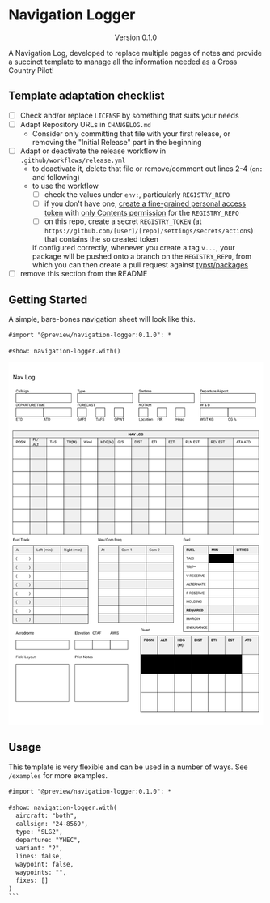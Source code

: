 # Navigation Logger
<div align="center">Version 0.1.0</div>

A Navigation Log, developed to replace multiple pages of notes and provide a succinct template to manage all the information needed as a Cross Country Pilot!

## Template adaptation checklist

- [ ] Check and/or replace `LICENSE` by something that suits your needs
- [ ] Adapt Repository URLs in `CHANGELOG.md`
  - Consider only committing that file with your first release, or removing the "Initial Release" part in the beginning
- [ ] Adapt or deactivate the release workflow in `.github/workflows/release.yml`
  - to deactivate it, delete that file or remove/comment out lines 2-4 (`on:` and following)
  - to use the workflow
    - [ ] check the values under `env:`, particularly `REGISTRY_REPO`
    - [ ] if you don't have one, [create a fine-grained personal access token](https://github.com/settings/tokens?type=beta) with [only Contents permission](https://stackoverflow.com/a/75116350/371191) for the `REGISTRY_REPO`
    - [ ] on this repo, create a secret `REGISTRY_TOKEN` (at `https://github.com/[user]/[repo]/settings/secrets/actions`) that contains the so created token

    if configured correctly, whenever you create a tag `v...`, your package will be pushed onto a branch on the `REGISTRY_REPO`, from which you can then create a pull request against [typst/packages](https://github.com/typst/packages/)
- [ ] remove this section from the README

## Getting Started

A simple, bare-bones navigation sheet will look like this.

```typ
#import "@preview/navigation-logger:0.1.0": *

#show: navigation-logger.with()
```

<picture>
  <img src="./thumbnail.svg">
</picture>

## Usage

This template is very flexible and can be used in a number of ways. See `/examples` for more examples.

````typ
#import "@preview/navigation-logger:0.1.0": *

#show: navigation-logger.with(
  aircraft: "both",
  callsign: "24-8569",
  type: "SLG2",
  departure: "YHEC",
  variant: "2",
  lines: false,
  waypoint: false,
  waypoints: "",
  fixes: []
)
```
